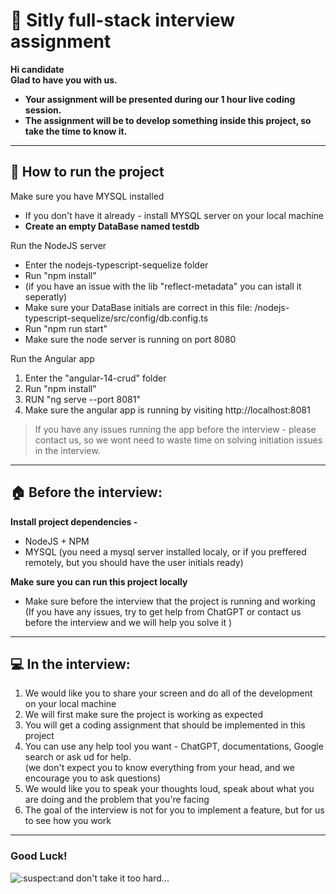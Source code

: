 # **🐧 Sitly full-stack interview assignment**

**Hi candidate**  
**Glad to have you with us.**

- **Your assignment will be presented during our 1 hour live coding session.**
- **The assignment will be to develop something inside this project, so take the time to know it.**

---

## **🏃 How to run the project**

Make sure you have MYSQL installed

- If you don't have it already - install MYSQL server on your local machine
- **Create an empty DataBase named testdb**

Run the NodeJS server

- Enter the nodejs-typescript-sequelize folder
- Run "npm install"
- (if you have an issue with the lib "reflect-metadata" you can istall it seperatly)
- Make sure your DataBase initials are correct in this file: /nodejs-typescript-sequelize/src/config/db.config.ts
- Run "npm run start"
- Make sure the node server is running on port 8080

Run the Angular app

1.  Enter the "angular-14-crud" folder
2.  Run "npm install"
3.  RUN "ng serve --port 8081"
4.  Make sure the angular app is running by visiting http://localhost:8081

> If you have any issues running the app before the interview - please contact us, so we wont need to waste time on solving initiation issues in the interview.

---

## **🏠 Before the interview:**

**Install project dependencies -**

- NodeJS + NPM
- MYSQL (you need a mysql server installed localy, or if you preffered remotely, but you should have the user initials ready)

**Make sure you can run this project locally**

- Make sure before the interview that the project is running and working  
  (If you have any issues, try to get help from ChatGPT or contact us before the interview and we will help you solve it )

---

## **💻 In the interview:**

1.  We would like you to share your screen and do all of the development on your local machine
2.  We will first make sure the project is working as expected
3.  You will get a coding assignment that should be implemented in this project
4.  You can use any help tool you want - ChatGPT, documentations, Google search or ask ud for help.  
    (we don't expect you to know everything from your head, and we encourage you to ask questions)
5.  We would like you to speak your thoughts loud, speak about what you are doing and the problem that you're facing
6.  The goal of the interview is not for you to implement a feature, but for us to see how you work

---

### **Good Luck!**

![:suspect:](https://github.githubassets.com/images/icons/emoji/suspect.png)and don't take it too hard...

